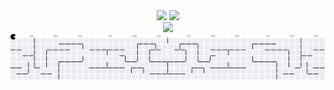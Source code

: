  <div align="center">
  <img src="https://github-readme-stats.vercel.app/api?username=tejasji-09&show_icons=true&theme=radical&hide_border=true&count_private=true&include_all_commits=true" height="180px"/>
  <img src="https://github-readme-streak-stats.herokuapp.com/?user=tejasji-09&theme=radical&hide_border=true" height="180px"/>
</div>

<div align="center">
  <img src="https://github-readme-activity-graph.vercel.app/graph?username=tejasji-09&theme=radical&hide_border=true&custom_title=My+GitHub+Contributions+in+2025" />
</div>

 <picture>
  <source media="(prefers-color-scheme: dark)" srcset="https://raw.githubusercontent.com/abozanona/abozanona/output/pacman-contribution-graph-dark.svg">
  <source media="(prefers-color-scheme: light)" srcset="https://raw.githubusercontent.com/abozanona/abozanona/output/pacman-contribution-graph.svg">
  <img alt="pacman contribution graph" src="https://raw.githubusercontent.com/abozanona/abozanona/output/pacman-contribution-graph.svg">
</picture>

